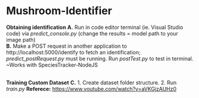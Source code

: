 # Mushroom-Identifier

<b>Obtaining identification</b>
<b>A.</b> Run in code editor terminal (ie. Visual Studio code) via <i>predict_console.py</i> (change the results = model path to your image path) <br>
<b>B.</b> Make a POST request in another application to http://localhost:5000/identify to fetch an identification; <i>predict_postRequest.py</i> must be running. Run <i>postTest.py</i> to test in terminal. <br>
~Works with SpeciesTracker-NodeJS
<br><br>

<b>Training Custom Dataset</b>
<b>C.</b> 1. Create dataset folder structure. 2. Run <i>train.py</i>
<b>Referece:</b> https://www.youtube.com/watch?v=aVKGjzAUHz0
